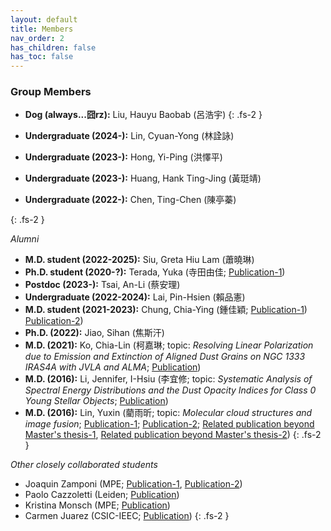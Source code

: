 ```yaml
---
layout: default
title: Members
nav_order: 2
has_children: false
has_toc: false
---
```


### Group Members

- **Dog (always...囧rz):** Liu, Hauyu Baobab (呂浩宇)
{: .fs-2 }

- **Undergraduate (2024-):** Lin, Cyuan-Yong (林詮詠)
- **Undergraduate (2023-):** Hong, Yi-Ping (洪懌平)
- **Undergraduate (2023-):** Huang, Hank Ting-Jing (黃珽靖)
- **Undergraduate (2022-):** Chen, Ting-Chen (陳亭蓁)

{: .fs-2 }



*Alumni*
- **M.D. student (2022-2025):** Siu, Greta Hiu Lam (蕭曉琳)
- **Ph.D. student (2020-?):** Terada, Yuka (寺田由佳; [Publication-1](https://ui.adsabs.harvard.edu/abs/2023arXiv230609013T/abstract))
- **Postdoc (2023-):** Tsai, An-Li (蔡安理)
- **Undergraduate (2022-2024):** Lai, Pin-Hsien (賴品憲)
- **M.D. student (2021-2023):** Chung, Chia-Ying (鍾佳穎; [Publication-1](https://ui.adsabs.harvard.edu/abs/2024arXiv240519867C/abstract)) [Publication-2](https://ui.adsabs.harvard.edu/abs/2025arXiv250214342C/abstract))
- **Ph.D. (2022):** Jiao, Sihan (焦斯汗)
- **M.D. (2021):** Ko, Chia-Lin (柯嘉琳; topic: *Resolving Linear Polarization due to Emission and Extinction of Aligned Dust Grains on NGC 1333 IRAS4A with JVLA and ALMA*; [Publication](https://ui.adsabs.harvard.edu/abs/2020ApJ...889..172K/abstract))
- **M.D. (2016):** Li, Jennifer, I-Hsiu (李宜修; topic: *Systematic Analysis of Spectral Energy Distributions and the Dust Opacity Indices for Class 0 Young Stellar Objects*; [Publication](https://ui.adsabs.harvard.edu/abs/2017ApJ...840...72L/abstract))
- **M.D. (2016):** Lin, Yuxin (藺雨昕; topic: *Molecular cloud structures and image fusion*; [Publication-1](https://ui.adsabs.harvard.edu/abs/2016ApJ...828...32L/abstract); [Publication-2](https://ui.adsabs.harvard.edu/abs/2017ApJ...840...22L/abstract); [Related publication beyond Master's thesis-1](https://ui.adsabs.harvard.edu/abs/2022A%26A...658A.128L/abstract), [Related publication beyond Master's thesis-2](https://ui.adsabs.harvard.edu/abs/2024A%26A...685A.101L/abstract))
{: .fs-2 }

*Other closely collaborated students*
- Joaquin Zamponi (MPE; [Publication-1](https://ui.adsabs.harvard.edu/abs/2021MNRAS.508.2583Z/abstract), [Publication-2](https://ui.adsabs.harvard.edu/abs/2024A%26A...682A..56Z/abstract))
- Paolo Cazzoletti (Leiden; [Publication](https://ui.adsabs.harvard.edu/abs/2019A%26A...626A..11C/abstract))
- Kristina Monsch (MPE; [Publication](https://ui.adsabs.harvard.edu/abs/2018ApJ...861...77M/abstract))
- Carmen Juarez (CSIC-IEEC; [Publication](https://ui.adsabs.harvard.edu/abs/2019A%26A...621A.140J/abstract))
{: .fs-2 }
